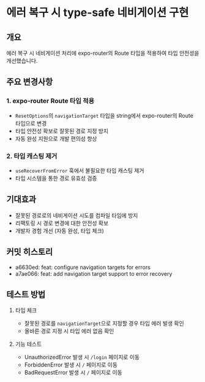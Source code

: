 # 에러 복구 시 type-safe 네비게이션 구현

## 개요

에러 복구 시 네비게이션 처리에 expo-router의 Route 타입을 적용하여 타입 안전성을 개선했습니다.

## 주요 변경사항

### 1. expo-router Route 타입 적용

- `ResetOptions`의 `navigationTarget` 타입을 string에서 expo-router의 Route 타입으로 변경
- 타입 안전성 확보로 잘못된 경로 지정 방지
- 자동 완성 지원으로 개발 편의성 향상

### 2. 타입 캐스팅 제거

- `useRecoverFromError` 훅에서 불필요한 타입 캐스팅 제거
- 타입 시스템을 통한 경로 유효성 검증

## 기대효과

- 잘못된 경로로의 네비게이션 시도를 컴파일 타임에 방지
- 리팩토링 시 경로 변경에 대한 안전성 확보
- 개발자 경험 개선 (자동 완성, 타입 체크)

## 커밋 히스토리

- a6630ed: feat: configure navigation targets for errors
- a7ae066: feat: add navigation target support to error recovery

## 테스트 방법

1. 타입 체크

   - 잘못된 경로를 `navigationTarget`으로 지정할 경우 타입 에러 발생 확인
   - 올바른 경로 지정 시 타입 에러 없음 확인

2. 기능 테스트
   - UnauthorizedError 발생 시 `/login` 페이지로 이동
   - ForbiddenError 발생 시 `/` 페이지로 이동
   - BadRequestError 발생 시 `/` 페이지로 이동
